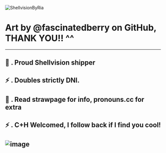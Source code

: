 ![ShellvisionByRia](https://github.com/user-attachments/assets/b89b9bf3-b401-4013-b182-06137e9df7d8)


# Art by @fascinatedberry on GitHub, THANK YOU!! ^^
--------------------
🐚 . Proud Shellvision shipper
--------------------
⚡ . Doubles strictly DNI.
--------------------
🐚 . Read strawpage for info, pronouns.cc for extra
--------------------
⚡ . C+H Welcomed, I follow back if I find you cool!
--------------------
![image](https://github.com/user-attachments/assets/7f59de88-4599-4ba8-b852-ad68ccd8809e)
--------------------
